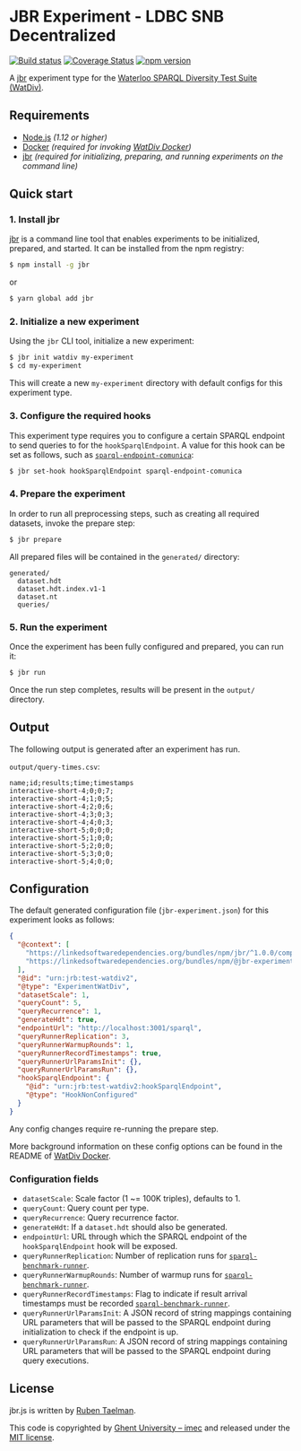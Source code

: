# JBR Experiment - LDBC SNB Decentralized

[![Build status](https://github.com/rubensworks/jbr.js/workflows/CI/badge.svg)](https://github.com/rubensworks/jbr.js/actions?query=workflow%3ACI)
[![Coverage Status](https://coveralls.io/repos/github/rubensworks/jbr.js/badge.svg?branch=master)](https://coveralls.io/github/rubensworks/jbr.js?branch=master)
[![npm version](https://badge.fury.io/js/%40jbr-experiment%2Fwatdiv.svg)](https://www.npmjs.com/package/@jbr-experiment/watdiv)

A [jbr](https://github.com/rubensworks/jbr.js/tree/master/packages/jbr) experiment type for the [Waterloo SPARQL Diversity Test Suite (WatDiv)](https://dsg.uwaterloo.ca/watdiv/).

## Requirements

* [Node.js](https://nodejs.org/en/) _(1.12 or higher)_
* [Docker](https://www.docker.com/) _(required for invoking [WatDiv Docker](https://github.com/comunica/watdiv-docker))_
* [jbr](https://github.com/rubensworks/jbr.js/tree/master/packages/jbr) _(required for initializing, preparing, and running experiments on the command line)_

## Quick start

### 1. Install jbr

[jbr](https://github.com/rubensworks/jbr.js/tree/master/packages/jbr) is a command line tool that enables experiments to be initialized, prepared, and started.
It can be installed from the npm registry:

```bash
$ npm install -g jbr
```
or
```bash
$ yarn global add jbr
```

### 2. Initialize a new experiment

Using the `jbr` CLI tool, initialize a new experiment:

```bash
$ jbr init watdiv my-experiment
$ cd my-experiment
```

This will create a new `my-experiment` directory with default configs for this experiment type.

### 3. Configure the required hooks

This experiment type requires you to configure a certain SPARQL endpoint to send queries to for the `hookSparqlEndpoint`.
A value for this hook can be set as follows, such as [`sparql-endpoint-comunica`](https://github.com/rubensworks/jbr.js/tree/master/packages/hook-sparql-endpoint-comunica):

```bash
$ jbr set-hook hookSparqlEndpoint sparql-endpoint-comunica
```

### 4. Prepare the experiment

In order to run all preprocessing steps, such as creating all required datasets, invoke the prepare step:

```bash
$ jbr prepare
```

All prepared files will be contained in the `generated/` directory:
```text
generated/
  dataset.hdt
  dataset.hdt.index.v1-1
  dataset.nt
  queries/
```

### 5. Run the experiment

Once the experiment has been fully configured and prepared, you can run it:

```bash
$ jbr run
```

Once the run step completes, results will be present in the `output/` directory.

## Output

The following output is generated after an experiment has run.

`output/query-times.csv`:
```csv
name;id;results;time;timestamps
interactive-short-4;0;0;7;
interactive-short-4;1;0;5;
interactive-short-4;2;0;6;
interactive-short-4;3;0;3;
interactive-short-4;4;0;3;
interactive-short-5;0;0;0;
interactive-short-5;1;0;0;
interactive-short-5;2;0;0;
interactive-short-5;3;0;0;
interactive-short-5;4;0;0;
```

## Configuration

The default generated configuration file (`jbr-experiment.json`) for this experiment looks as follows:

```json
{
  "@context": [
    "https://linkedsoftwaredependencies.org/bundles/npm/jbr/^1.0.0/components/context.jsonld",
    "https://linkedsoftwaredependencies.org/bundles/npm/@jbr-experiment/watdiv/^1.0.0/components/context.jsonld"
  ],
  "@id": "urn:jrb:test-watdiv2",
  "@type": "ExperimentWatDiv",
  "datasetScale": 1,
  "queryCount": 5,
  "queryRecurrence": 1,
  "generateHdt": true,
  "endpointUrl": "http://localhost:3001/sparql",
  "queryRunnerReplication": 3,
  "queryRunnerWarmupRounds": 1,
  "queryRunnerRecordTimestamps": true,
  "queryRunnerUrlParamsInit": {},
  "queryRunnerUrlParamsRun": {},
  "hookSparqlEndpoint": {
    "@id": "urn:jrb:test-watdiv2:hookSparqlEndpoint",
    "@type": "HookNonConfigured"
  }
}
```

Any config changes require re-running the prepare step.

More background information on these config options can be found in the README of [WatDiv Docker](https://github.com/comunica/watdiv-docker).

### Configuration fields

* `datasetScale`: Scale factor (1 ~= 100K triples), defaults to 1.
* `queryCount`: Query count per type.
* `queryRecurrence`: Query recurrence factor.
* `generateHdt`: If a `dataset.hdt` should also be generated.
* `endpointUrl`: URL through which the SPARQL endpoint of the `hookSparqlEndpoint` hook will be exposed.
* `queryRunnerReplication`: Number of replication runs for [`sparql-benchmark-runner`](https://github.com/comunica/sparql-benchmark-runner.js).
* `queryRunnerWarmupRounds`: Number of warmup runs for [`sparql-benchmark-runner`](https://github.com/comunica/sparql-benchmark-runner.js).
* `queryRunnerRecordTimestamps`: Flag to indicate if result arrival timestamps must be recorded [`sparql-benchmark-runner`](https://github.com/comunica/sparql-benchmark-runner.js).
* `queryRunnerUrlParamsInit`: A JSON record of string mappings containing URL parameters that will be passed to the SPARQL endpoint during initialization to check if the endpoint is up.
* `queryRunnerUrlParamsRun`: A JSON record of string mappings containing URL parameters that will be passed to the SPARQL endpoint during query executions.

## License

jbr.js is written by [Ruben Taelman](http://www.rubensworks.net/).

This code is copyrighted by [Ghent University – imec](http://idlab.ugent.be/)
and released under the [MIT license](http://opensource.org/licenses/MIT).
